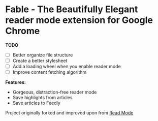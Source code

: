 # Fable - The Beautifully Elegant reader mode extension for Google Chrome

**TODO**

- [ ] Better organize file structure
- [ ] Create a better stylesheet
- [ ] Add a loading wheel when you enable reader mode
- [ ] Improve content fetching algorithm  

**Features:**

- Gorgeous, distraction-free reader mode
- Save highlights from articles
- Save articles to Feedly

Project originally forked and improved upon from [Read Mode](https://chrome.google.com/webstore/detail/read-mode/nagcaahojecfeopbghgihcabgiepploa?hl=en)
